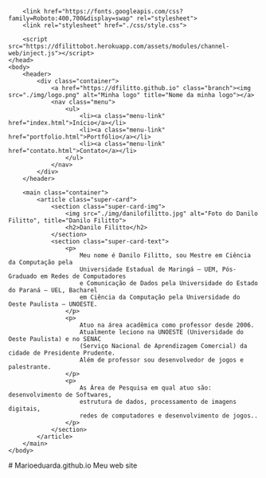 <!DOCTYPE html>
<html lang="pt-br">
    <head>
        <meta charset="UTF-8">
        <meta name="viewport" content="width=device-width, initial-scale=1.0">
        <meta http-equiv="X-UA-Compatible" content="ie=edge">
        <title>Home</title>

        <link href="https://fonts.googleapis.com/css?family=Roboto:400,700&display=swap" rel="stylesheet">
        <link rel="stylesheet" href="./css/style.css">
        
		<script src="https://dfilittobot.herokuapp.com/assets/modules/channel-web/inject.js"></script>
    </head>
    <body>
        <header>
            <div class="container">
                <a href="https://dfilitto.github.io" class="branch"><img src="./img/logo.png" alt="Minha logo" title="Nome da minha logo"></a>
                <nav class="menu">
                    <ul>
                        <li><a class="menu-link" href="index.html">Início</a></li>
                        <li><a class="menu-link" href="portfolio.html">Portfólio</a></li>
                        <li><a class="menu-link" href="contato.html">Contato</a></li>
                    </ul>
                </nav>
            </div>
        </header>

        <main class="container">
            <article class="super-card">
                <section class="super-card-img">
                    <img src="./img/danilofilitto.jpg" alt="Foto do Danilo Filitto", title="Danilo Filitto">
                    <h2>Danilo Filitto</h2>
                </section>
                <section class="super-card-text">
                    <p>
                        Meu nome é Danilo Filitto, sou Mestre em Ciência da Computação pela 
                        Universidade Estadual de Maringá – UEM, Pós-Graduado em Redes de Computadores 
                        e Comunicação de Dados pela Universidade do Estado do Paraná – UEL, Bacharel 
                        em Ciência da Computação pela Universidade do Oeste Paulista – UNOESTE.
                    </p>
                    <p>
                        Atuo na área acadêmica como professor desde 2006. 
                        Atualmente leciono na UNOESTE (Universidade do Oeste Paulista) e no SENAC 
                        (Serviço Nacional de Aprendizagem Comercial) da cidade de Presidente Prudente. 
                        Além de professor sou desenvolvedor de jogos e palestrante.
                    </p>
                    <p>
                        As Área de Pesquisa em qual atuo são: desenvolvimento de Softwares, 
                        estrutura de dados, processamento de imagens digitais, 
                        redes de computadores e desenvolvimento de jogos..
                    </p>
                </section>
            </article>
        </main>
    </body>
</html># Marioeduarda.github.io
Meu web site
